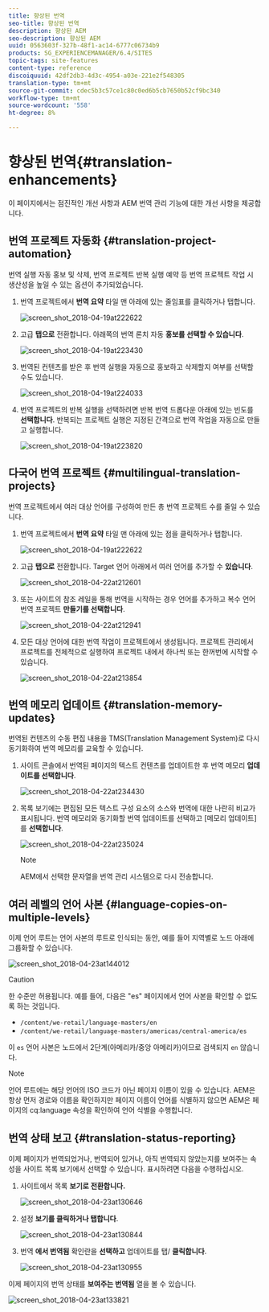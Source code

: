 ```yaml
---
title: 향상된 번역
seo-title: 향상된 번역
description: 향상된 AEM
seo-description: 향상된 AEM
uuid: 0563603f-327b-48f1-ac14-6777c06734b9
products: SG_EXPERIENCEMANAGER/6.4/SITES
topic-tags: site-features
content-type: reference
discoiquuid: 42df2db3-4d3c-4954-a03e-221e2f548305
translation-type: tm+mt
source-git-commit: cdec5b3c57ce1c80c0ed6b5cb7650b52cf9bc340
workflow-type: tm+mt
source-wordcount: '558'
ht-degree: 8%

---
```



# 향상된 번역{#translation-enhancements}

이 페이지에서는 점진적인 개선 사항과 AEM 번역 관리 기능에 대한 개선 사항을 제공합니다.

## 번역 프로젝트 자동화 {#translation-project-automation}

번역 실행 자동 홍보 및 삭제, 번역 프로젝트 반복 실행 예약 등 번역 프로젝트 작업 시 생산성을 높일 수 있는 옵션이 추가되었습니다.

1. 번역 프로젝트에서 **번역 요약** 타일 맨 아래에 있는 줄임표를 클릭하거나 탭합니다.

   ![screen_shot_2018-04-19at222622](assets/screen_shot_2018-04-19at222622.jpg)

1. 고급 **탭으로** 전환합니다. 아래쪽의 번역 론치 자동 **홍보를 선택할 수 있습니다**.

   ![screen_shot_2018-04-19at223430](assets/screen_shot_2018-04-19at223430.jpg)

1. 번역된 컨텐츠를 받은 후 번역 실행을 자동으로 홍보하고 삭제할지 여부를 선택할 수도 있습니다.

   ![screen_shot_2018-04-19at224033](assets/screen_shot_2018-04-19at224033.jpg)

1. 번역 프로젝트의 반복 실행을 선택하려면 반복 번역 드롭다운 아래에 있는 빈도를 **선택합니다**. 반복되는 프로젝트 실행은 지정된 간격으로 번역 작업을 자동으로 만들고 실행합니다.

   ![screen_shot_2018-04-19at223820](assets/screen_shot_2018-04-19at223820.jpg)

## 다국어 번역 프로젝트 {#multilingual-translation-projects}

번역 프로젝트에서 여러 대상 언어를 구성하여 만든 총 번역 프로젝트 수를 줄일 수 있습니다.

1. 번역 프로젝트에서 **번역 요약** 타일 맨 아래에 있는 점을 클릭하거나 탭합니다.

   ![screen_shot_2018-04-19at222622](assets/screen_shot_2018-04-19at222622.jpg)

1. 고급 **탭으로** 전환합니다. Target 언어 아래에서 여러 언어를 추가할 수 **있습니다**.

   ![screen_shot_2018-04-22at212601](assets/screen_shot_2018-04-22at212601.jpg)

1. 또는 사이트의 참조 레일을 통해 번역을 시작하는 경우 언어를 추가하고 복수 언어 번역 프로젝트 **만들기를 선택합니다**.

   ![screen_shot_2018-04-22at212941](assets/screen_shot_2018-04-22at212941.jpg)

1. 모든 대상 언어에 대한 번역 작업이 프로젝트에서 생성됩니다. 프로젝트 관리에서 프로젝트를 전체적으로 실행하여 프로젝트 내에서 하나씩 또는 한꺼번에 시작할 수 있습니다.

   ![screen_shot_2018-04-22at213854](assets/screen_shot_2018-04-22at213854.jpg)

## 번역 메모리 업데이트 {#translation-memory-updates}

번역된 컨텐츠의 수동 편집 내용을 TMS(Translation Management System)로 다시 동기화하여 번역 메모리를 교육할 수 있습니다.

1. 사이트 콘솔에서 번역된 페이지의 텍스트 컨텐츠를 업데이트한 후 번역 메모리 **업데이트를 선택합니다**.

   ![screen_shot_2018-04-22at234430](assets/screen_shot_2018-04-22at234430.jpg)

1. 목록 보기에는 편집된 모든 텍스트 구성 요소의 소스와 번역에 대한 나란히 비교가 표시됩니다. 번역 메모리와 동기화할 번역 업데이트를 선택하고 [메모리 업데이트]를 **선택합니다**.

   ![screen_shot_2018-04-22at235024](assets/screen_shot_2018-04-22at235024.jpg)

   >[!NOTE]
   >
   >AEM에서 선택한 문자열을 번역 관리 시스템으로 다시 전송합니다.

## 여러 레벨의 언어 사본 {#language-copies-on-multiple-levels}

이제 언어 루트는 언어 사본의 루트로 인식되는 동안, 예를 들어 지역별로 노드 아래에 그룹화할 수 있습니다.

![screen_shot_2018-04-23at144012](assets/screen_shot_2018-04-23at144012.jpg)

>[!CAUTION]
>
>한 수준만 허용됩니다. 예를 들어, 다음은 &quot;es&quot; 페이지에서 언어 사본을 확인할 수 없도록 하는 것입니다.
>
>* `/content/we-retail/language-masters/en`
>* `/content/we-retail/language-masters/americas/central-america/es`

>
>
이 `es` 언어 사본은 노드에서 2단계(아메리카/중앙 아메리카)이므로 검색되지 `en` 않습니다.

>[!NOTE]
>
>언어 루트에는 해당 언어의 ISO 코드가 아닌 페이지 이름이 있을 수 있습니다. AEM은 항상 먼저 경로와 이름을 확인하지만 페이지 이름이 언어를 식별하지 않으면 AEM은 페이지의 cq:language 속성을 확인하여 언어 식별을 수행합니다.

## 번역 상태 보고 {#translation-status-reporting}

이제 페이지가 번역되었거나, 번역되어 있거나, 아직 번역되지 않았는지를 보여주는 속성을 사이트 목록 보기에서 선택할 수 있습니다. 표시하려면 다음을 수행하십시오.

1. 사이트에서 목록 **보기로 전환합니다.**

   ![screen_shot_2018-04-23at130646](assets/screen_shot_2018-04-23at130646.jpg)

1. 설정 **보기를 클릭하거나 탭합니다**.

   ![screen_shot_2018-04-23at130844](assets/screen_shot_2018-04-23at130844.jpg)

1. 번역 **에서 번역됨** 확인란을 **선택하고** 업데이트를 탭/ **클릭합니다**.

   ![screen_shot_2018-04-23at130955](assets/screen_shot_2018-04-23at130955.jpg)

이제 페이지의 번역 상태를 **보여주는 번역됨** 열을 볼 수 있습니다.

![screen_shot_2018-04-23at133821](assets/screen_shot_2018-04-23at133821.jpg)

